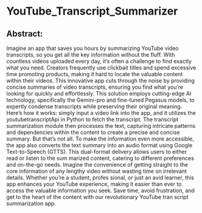 # YouTube_Transcript_Summarizer
## Abstract:
Imagine an app that saves you hours by summarizing YouTube video transcripts,
 so you get all the key information without the fluff. With countless videos uploaded
 every day, it’s often a challenge to find exactly what you need. Creators frequently
 use clickbait titles and spend excessive time promoting products, making it hard to
 locate the valuable content within their videos. This innovative app cuts through the
 noise by providing concise summaries of video transcripts, ensuring you find what
 you’re looking for quickly and effortlessly.
 This solution employs cutting-edge AI technology, specifically the Gemini-pro
 and fine-tuned Pegasus models, to expertly condense transcripts while preserving
 their original meaning. Here’s how it works: simply input a video link into the
 app, and it utilizes the youtubetranscriptApi in Python to fetch the transcript. The
 transcript summarization module then processes the text, capturing intricate patterns
 and dependencies within the content to create a precise and concise summary.
 But that’s not all. To make the information even more accessible, the app
 also converts the text summary into an audio format using Google Text-to-Speech
 (GTTS). This dual-format delivery allows users to either read or listen to the sum
marized content, catering to different preferences and on-the-go needs.
 Imagine the convenience of getting straight to the core information of any lengthy
 video without wasting time on irrelevant details. Whether you’re a student, profes
sional, or just an avid learner, this app enhances your YouTube experience, making
 it easier than ever to access the valuable information you seek. Save time, avoid
 frustration, and get to the heart of the content with our revolutionary YouTube tran
script summarization app.
